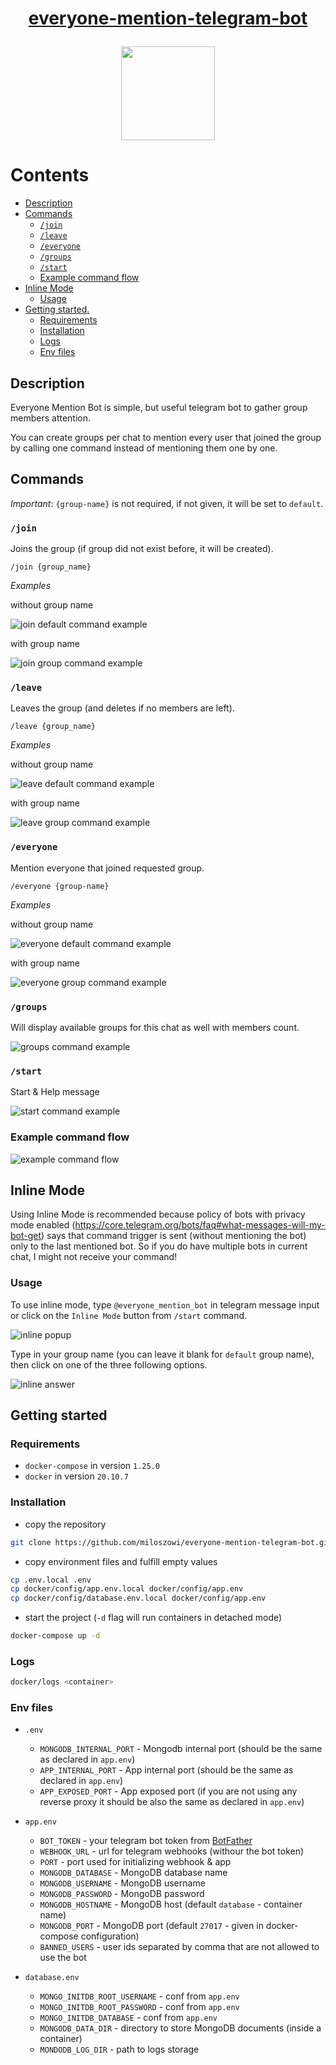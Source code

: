 # <p align="center"> [everyone-mention-telegram-bot](http://t.me/everyone_mention_bot)
<p align="center"> <img src="docs/logo.png" width="150"/>
<!-- Icon made by https://www.freepik.com from https://www.flaticon.com/ -->

# Contents

* [Description](#description)
* [Commands](#commands)
    * [`/join`](#join)
    * [`/leave`](#leave)
    * [`/everyone`](#everyone)
    * [`/groups`](#groups)
    * [`/start`](#start)
    * [Example command flow](#example-command-flow)
* [Inline Mode](#inline-mode)
    * [Usage](#usage)
* [Getting started.](#getting-started)
    * [Requirements](#requirements)
    * [Installation](#installation)
    * [Logs](#logs)
    * [Env files](#env-files)
## Description
Everyone Mention Bot is simple, but useful telegram bot to gather group members attention.

You can create groups per chat to mention every user that joined the group by calling one command instead of mentioning them one by one.

## Commands
*Important*: `{group-name}` is not required, if not given, it will be set to `default`.
### `/join`
Joins the group (if group did not exist before, it will be created).
```
/join {group_name}
```
*Examples*

without group name

![join default command example](docs/join_default.png)

with group name

![join group command example](docs/join_group.png)

### `/leave`
Leaves the group (and deletes if no members are left).
```
/leave {group_name}
```
*Examples*

without group name

![leave default command example](docs/leave_default.png)

with group name

![leave group command example](docs/leave_group.png)

### `/everyone`
Mention everyone that joined requested group.
```
/everyone {group-name}
```

*Examples*

without group name

![everyone default command example](docs/everyone_default.png)

with group name

![everyone group command example](docs/everyone_group.png)


### `/groups`
Will display available groups for this chat as well with members count.

![groups command example](docs/groups.png)
### `/start`
Start & Help message

![start command example](docs/start.png)

### Example command flow
![example command flow](docs/flow_command.png)

## Inline Mode
Using Inline Mode is recommended because policy of bots with privacy mode enabled (https://core.telegram.org/bots/faq#what-messages-will-my-bot-get) says that command trigger is sent (without mentioning the bot) only to the last mentioned bot. So if you do have multiple bots in current chat, I might not receive your command!

### Usage
To use inline mode, type `@everyone_mention_bot` in telegram message input or click on the `Inline Mode` button from `/start` command.

![inline popup](docs/inline_mode_1.png)

Type in your group name (you can leave it blank for `default` group name), then click on one of the three following options.

![inline answer](docs/inline_mode_2.png)
## Getting started
### Requirements
- `docker-compose` in version `1.25.0`
- `docker` in version `20.10.7`

### Installation
- copy the repository 
```bash
git clone https://github.com/miloszowi/everyone-mention-telegram-bot.git
```
- copy environment files and fulfill empty values
```bash
cp .env.local .env
cp docker/config/app.env.local docker/config/app.env
cp docker/config/database.env.local docker/config/app.env
```
- start the project (`-d` flag will run containers in detached mode)
```bash
docker-compose up -d
```
### Logs
```bash
docker/logs <container>
```
### Env files
- `.env`
  - `MONGODB_INTERNAL_PORT` - Mongodb internal port (should be the same as declared in `app.env`)
  - `APP_INTERNAL_PORT` - App internal port (should be the same as declared in `app.env`)
  - `APP_EXPOSED_PORT` - App exposed port (if you are not using any reverse proxy it should be also the same as declared in `app.env`)


- `app.env`
  - `BOT_TOKEN` - your telegram bot token from [BotFather](https://telegram.me/BotFather)
  - `WEBHOOK_URL` - url for telegram webhooks (withour the bot token)
  - `PORT` - port used for initializing webhook & app
  - `MONGODB_DATABASE` - MongoDB database name
  - `MONGODB_USERNAME` - MongoDB username
  - `MONGODB_PASSWORD` - MongoDB password
  - `MONGODB_HOSTNAME` - MongoDB host (default `database` - container name)
  - `MONGODB_PORT` - MongoDB port (default `27017` - given in docker-compose configuration)
  - `BANNED_USERS` - user ids separated by comma that are not allowed to use the bot

- `database.env`
  - `MONGO_INITDB_ROOT_USERNAME` - conf from `app.env`
  - `MONGO_INITDB_ROOT_PASSWORD` - conf from `app.env`
  - `MONGO_INITDB_DATABASE` - conf from `app.env`
  - `MONGODB_DATA_DIR` - directory to store MongoDB documents (inside a container)
  - `MONDODB_LOG_DIR` - path to logs storage 